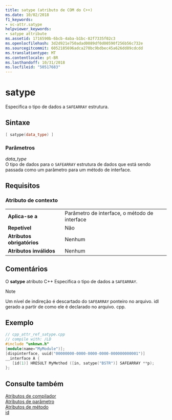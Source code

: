 ```yaml
---
title: satype (atributo de COM do C++)
ms.date: 10/02/2018
f1_keywords:
- vc-attr.satype
helpviewer_keywords:
- satype attribute
ms.assetid: 1716590b-6bcb-4aba-b1bc-82f7335f02c3
ms.openlocfilehash: 3d2d921e750adad0089df0d00590f256b56c732e
ms.sourcegitcommit: 6052185696adca270bc9bdbec45a626dd89cdcdd
ms.translationtype: MT
ms.contentlocale: pt-BR
ms.lasthandoff: 10/31/2018
ms.locfileid: "50517683"
---
```

# <a name="satype"></a>satype

Especifica o tipo de dados a `SAFEARRAY` estrutura.

## <a name="syntax"></a>Sintaxe

```cpp
[ satype(data_type) ]
```

### <a name="parameters"></a>Parâmetros

*data_type*<br/>
O tipo de dados para o `SAFEARRAY` estrutura de dados que está sendo passada como um parâmetro para um método de interface.

## <a name="requirements"></a>Requisitos

### <a name="attribute-context"></a>Atributo de contexto

|||
|-|-|
|**Aplica-se a**|Parâmetro de interface, o método de interface|
|**Repetível**|Não|
|**Atributos obrigatórios**|Nenhum|
|**Atributos inválidos**|Nenhum|

## <a name="remarks"></a>Comentários

O **satype** atributo C++ Especifica o tipo de dados a `SAFEARRAY`.

> [!NOTE]
> Um nível de indireção é descartado do `SAFEARRAY` ponteiro no arquivo. idl gerado a partir de como ele é declarado no arquivo. cpp.

## <a name="example"></a>Exemplo

```cpp
// cpp_attr_ref_satype.cpp
// compile with: /LD
#include "unknwn.h"
[module(name="MyModule")];
[dispinterface, uuid("00000000-0000-0000-0000-000000000001")]
__interface A {
   [id(1)] HRESULT MyMethod ([in, satype("BSTR")] SAFEARRAY **p);
};
```

## <a name="see-also"></a>Consulte também

[Atributos de compilador](compiler-attributes.md)<br/>
[Atributos de parâmetro](parameter-attributes.md)<br/>
[Atributos de método](method-attributes.md)<br/>
[id](id.md)